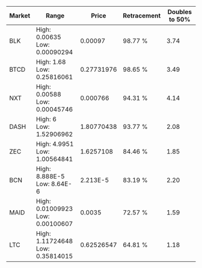 | Market | Range | Price| Retracement | Doubles to 50% |
| --- | --- | --- | --- | --- |
| BLK | High: 0.00635<br />Low: 0.00090294 | 0.00097 | 98.77 % | 3.74 |
| BTCD | High: 1.68<br />Low: 0.25816061 | 0.27731976 | 98.65 % | 3.49 |
| NXT | High: 0.00588<br />Low: 0.00045746 | 0.000766 | 94.31 % | 4.14 |
| DASH | High: 6<br />Low: 1.52906962 | 1.80770438 | 93.77 % | 2.08 |
| ZEC | High: 4.9951<br />Low: 1.00564841 | 1.6257108 | 84.46 % | 1.85 |
| BCN | High: 8.888E-5<br />Low: 8.64E-6 | 2.213E-5 | 83.19 % | 2.20 |
| MAID | High: 0.01009923<br />Low: 0.00100607 | 0.0035 | 72.57 % | 1.59 |
| LTC | High: 1.11724648<br />Low: 0.35814015 | 0.62526547 | 64.81 % | 1.18 |
